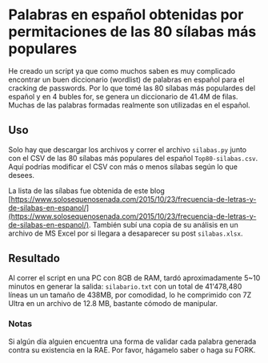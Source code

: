 # Palabras en español obtenidas por permitaciones de las 80 sílabas más populares
He creado un script ya que como muchos saben es muy complicado encontrar un buen diccionario (wordlist) de palabras en español para el cracking de passwords. Por lo que tomé las 80 sílabas más populardes del español y en 4 bubles for, se genera un diccionario de  41.4M de filas. Muchas de las palabras formadas realmente son utilizadas en el español. 

## Uso

Solo hay que descargar los archivos y correr el archivo `silabas.py` junto con el CSV de las 80 sílabas más populares del español `Top80-silabas.csv`. Aquí podrías modificar el CSV con más o menos sílabas según lo que desees.

La lista de las sílabas fue obtenida de este blog [https://www.solosequenosenada.com/2015/10/23/frecuencia-de-letras-y-de-silabas-en-espanol/](https://www.solosequenosenada.com/2015/10/23/frecuencia-de-letras-y-de-silabas-en-espanol/). También subí una copia de su análisis en un archivo de MS Excel por si llegara a desaparecer su post `silabas.xlsx`.

## Resultado

Al correr el script en una PC con 8GB de RAM, tardó aproximadamente 5~10 minutos en generar la salida: `silabario.txt` con un total de 41'478,480 líneas un un tamaño de 438MB, por comodidad, lo he comprimido con 7Z Ultra en un archivo de 12.8 MB, bastante cómodo de manipular.

### Notas
Si algún día alguien encuentra una forma de validar cada palabra generada contra su existencia en la RAE. Por favor, hágamelo saber o haga su FORK.
